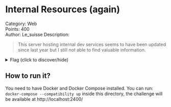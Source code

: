# Internal Resources (again)
Category: Web  
Points: 400  
Author: Le_suisse
Description:
> This server hosting internal dev services seems to have been updated since last
> year but I still not able to find valuable information.

<details>
    <summary>Flag (click to discover/hide)</summary>
    <p>GH19{css_leaks}</p>
</details>

## How to run it?
You need to have Docker and Docker Compose installed.
You can run: ``docker-compose --compatibility up`` inside this directory, the challenge will
be available at http://localhost:2400/